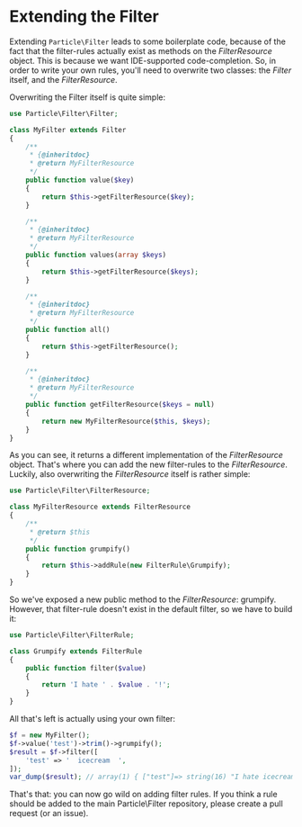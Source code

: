 # Extending the Filter

Extending `Particle\Filter` leads to some boilerplate code, because of the fact that the filter-rules actually exist
as methods on the *FilterResource* object. This is because we want IDE-supported code-completion. So, in order to
write your own rules, you'll need to overwrite two classes: the *Filter* itself, and the *FilterResource*.

Overwriting the Filter itself is quite simple:

```php
use Particle\Filter\Filter;

class MyFilter extends Filter
{
    /**
     * {@inheritdoc}
     * @return MyFilterResource
     */
    public function value($key)
    {
        return $this->getFilterResource($key);
    }

    /**
     * {@inheritdoc}
     * @return MyFilterResource
     */
    public function values(array $keys)
    {
        return $this->getFilterResource($keys);
    }

    /**
     * {@inheritdoc}
     * @return MyFilterResource
     */
    public function all()
    {
        return $this->getFilterResource();
    }

    /**
     * {@inheritdoc}
     * @return MyFilterResource
     */
    public function getFilterResource($keys = null)
    {
        return new MyFilterResource($this, $keys);
    }
}
```

As you can see, it returns a different implementation of the *FilterResource* object. That's where you can add
the new filter-rules to the *FilterResource*. Luckily, also overwriting the *FilterResource* itself is rather simple:

```php
use Particle\Filter\FilterResource;

class MyFilterResource extends FilterResource
{
    /**
     * @return $this
     */
    public function grumpify()
    {
        return $this->addRule(new FilterRule\Grumpify);
    }
}
```

So we've exposed a new public method to the *FilterResource*: grumpify. However, that filter-rule doesn't exist
in the default filter, so we have to build it:

```php
use Particle\Filter\FilterRule;

class Grumpify extends FilterRule
{
    public function filter($value)
    {
        return 'I hate ' . $value . '!';
    }
}
```

All that's left is actually using your own filter:

```php
$f = new MyFilter();
$f->value('test')->trim()->grumpify();
$result = $f->filter([
    'test' => '  icecream  ',
]);
var_dump($result); // array(1) { ["test"]=> string(16) "I hate icecream!" }
```

That's that: you can now go wild on adding filter rules. If you think a rule should be added to the main
Particle\Filter repository, please create a pull request (or an issue).
